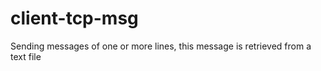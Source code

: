 # client-tcp-msg
 Sending messages of one or more lines, this message is retrieved from a text file
